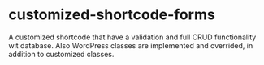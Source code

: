 # customized-shortcode-forms
A customized shortcode that have a validation and full CRUD functionality wit database. Also WordPress classes are implemented and overrided, in addition to customized classes.
